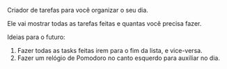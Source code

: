 Criador de tarefas para você organizar o seu dia.

Ele vai mostrar todas as tarefas feitas e quantas você precisa fazer.

Ideias para o futuro:
1. Fazer todas as tasks feitas irem para o fim da lista, e vice-versa.
2. Fazer um relógio de Pomodoro no canto esquerdo para auxiliar no dia.
